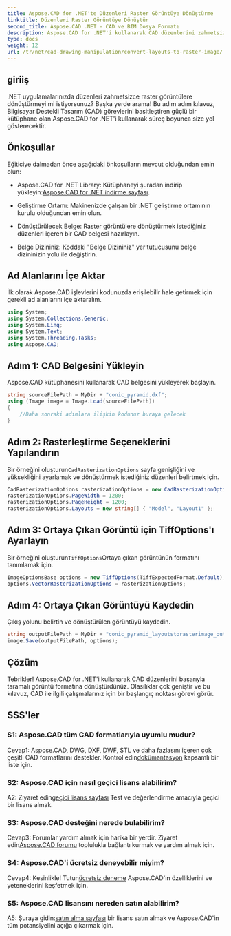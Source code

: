 ```yaml
---
title: Aspose.CAD for .NET'te Düzenleri Raster Görüntüye Dönüştürme
linktitle: Düzenleri Raster Görüntüye Dönüştür
second_title: Aspose.CAD .NET - CAD ve BIM Dosya Formatı
description: Aspose.CAD for .NET'i kullanarak CAD düzenlerini zahmetsizce raster görüntülere dönüştürün. Güçlü CAD manipülasyon yetenekleriyle gelişiminizi geliştirin.
type: docs
weight: 12
url: /tr/net/cad-drawing-manipulation/convert-layouts-to-raster-image/
---
```

## giriiş

.NET uygulamalarınızda düzenleri zahmetsizce raster görüntülere dönüştürmeyi mi istiyorsunuz? Başka yerde arama! Bu adım adım kılavuz, Bilgisayar Destekli Tasarım (CAD) görevlerini basitleştiren güçlü bir kütüphane olan Aspose.CAD for .NET'i kullanarak süreç boyunca size yol gösterecektir.

## Önkoşullar

Eğiticiye dalmadan önce aşağıdaki önkoşulların mevcut olduğundan emin olun:

- Aspose.CAD for .NET Library: Kütüphaneyi şuradan indirip yükleyin:[Aspose.CAD for .NET indirme sayfası](https://releases.aspose.com/cad/net/).

- Geliştirme Ortamı: Makinenizde çalışan bir .NET geliştirme ortamının kurulu olduğundan emin olun.

- Dönüştürülecek Belge: Raster görüntülere dönüştürmek istediğiniz düzenleri içeren bir CAD belgesi hazırlayın.

- Belge Dizininiz: Koddaki "Belge Dizininiz" yer tutucusunu belge dizininizin yolu ile değiştirin.

## Ad Alanlarını İçe Aktar

İlk olarak Aspose.CAD işlevlerini kodunuzda erişilebilir hale getirmek için gerekli ad alanlarını içe aktaralım.

```csharp
using System;
using System.Collections.Generic;
using System.Linq;
using System.Text;
using System.Threading.Tasks;
using Aspose.CAD;
```

## Adım 1: CAD Belgesini Yükleyin

Aspose.CAD kütüphanesini kullanarak CAD belgesini yükleyerek başlayın.

```csharp
string sourceFilePath = MyDir + "conic_pyramid.dxf";
using (Image image = Image.Load(sourceFilePath))
{
    //Daha sonraki adımlara ilişkin kodunuz buraya gelecek
}
```

## Adım 2: Rasterleştirme Seçeneklerini Yapılandırın

 Bir örneğini oluşturun`CadRasterizationOptions` sayfa genişliğini ve yüksekliğini ayarlamak ve dönüştürmek istediğiniz düzenleri belirtmek için.

```csharp
CadRasterizationOptions rasterizationOptions = new CadRasterizationOptions();
rasterizationOptions.PageWidth = 1200;
rasterizationOptions.PageHeight = 1200;
rasterizationOptions.Layouts = new string[] { "Model", "Layout1" };
```

## Adım 3: Ortaya Çıkan Görüntü için TiffOptions'ı Ayarlayın

 Bir örneğini oluşturun`TiffOptions`Ortaya çıkan görüntünün formatını tanımlamak için.

```csharp
ImageOptionsBase options = new TiffOptions(TiffExpectedFormat.Default);
options.VectorRasterizationOptions = rasterizationOptions;
```

## Adım 4: Ortaya Çıkan Görüntüyü Kaydedin

Çıkış yolunu belirtin ve dönüştürülen görüntüyü kaydedin.

```csharp
string outputFilePath = MyDir + "conic_pyramid_layoutstorasterimage_out.tiff";
image.Save(outputFilePath, options);
```

## Çözüm

Tebrikler! Aspose.CAD for .NET'i kullanarak CAD düzenlerini başarıyla taramalı görüntü formatına dönüştürdünüz. Olasılıklar çok geniştir ve bu kılavuz, CAD ile ilgili çalışmalarınız için bir başlangıç noktası görevi görür.

## SSS'ler

### S1: Aspose.CAD tüm CAD formatlarıyla uyumlu mudur?

 Cevap1: Aspose.CAD, DWG, DXF, DWF, STL ve daha fazlasını içeren çok çeşitli CAD formatlarını destekler. Kontrol edin[dokümantasyon](https://reference.aspose.com/cad/net/) kapsamlı bir liste için.

### S2: Aspose.CAD için nasıl geçici lisans alabilirim?

 A2: Ziyaret edin[geçici lisans sayfası](https://purchase.aspose.com/temporary-license/) Test ve değerlendirme amacıyla geçici bir lisans almak.

### S3: Aspose.CAD desteğini nerede bulabilirim?

 Cevap3: Forumlar yardım almak için harika bir yerdir. Ziyaret edin[Aspose.CAD forumu](https://forum.aspose.com/c/cad/19) toplulukla bağlantı kurmak ve yardım almak için.

### S4: Aspose.CAD'i ücretsiz deneyebilir miyim?

 Cevap4: Kesinlikle! Tutun[ücretsiz deneme](https://releases.aspose.com/) Aspose.CAD'in özelliklerini ve yeteneklerini keşfetmek için.

### S5: Aspose.CAD lisansını nereden satın alabilirim?

 A5: Şuraya gidin:[satın alma sayfası](https://purchase.aspose.com/buy) bir lisans satın almak ve Aspose.CAD'in tüm potansiyelini açığa çıkarmak için.